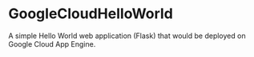 # GoogleCloudHelloWorld
A simple Hello World web application (Flask) that would be deployed on Google Cloud App Engine.
